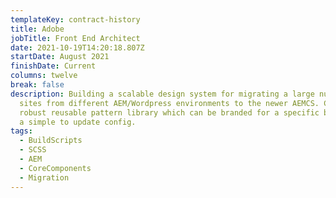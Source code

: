 ```yaml
---
templateKey: contract-history
title: Adobe
jobTitle: Front End Architect
date: 2021-10-19T14:20:18.807Z
startDate: August 2021
finishDate: Current
columns: twelve
break: false
description: Building a scalable design system for migrating a large number of
  sites from different AEM/Wordpress environments to the newer AEMCS. Creating a
  robust reusable pattern library which can be branded for a specific brand with
  a simple to update config.
tags:
  - BuildScripts
  - SCSS
  - AEM
  - CoreComponents
  - Migration
---
```

